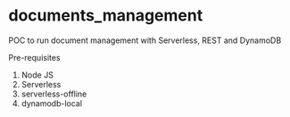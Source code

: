 # documents_management
POC to run document management with Serverless, REST and DynamoDB

Pre-requisites
1. Node JS
2. Serverless
3. serverless-offline
4. dynamodb-local


